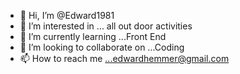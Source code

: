 - 👋 Hi, I’m @Edward1981
- 👀 I’m interested in ... all out door activities
- 🌱 I’m currently learning ...Front End
- 💞️ I’m looking to collaborate on ...Coding
- 📫 How to reach me ...edwardhemmer@gmail.com

<!---
Edward1981/Edward1981 is a ✨ special ✨ repository because its `README.md` (this file) appears on your GitHub profile.
You can click the Preview link to take a look at your changes.
--->
